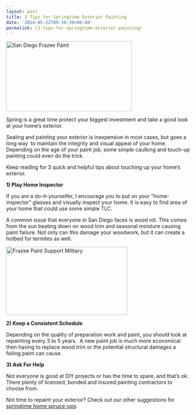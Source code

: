 ```yaml
---
layout: post
title: 3 Tips for Springtime Exterior Painting
date: '2014-05-22T09:30:39+00:00'
permalink: /3-tips-for-springtime-exterior-painting/
---
```

<img class=" wp-image-2128 alignright" alt="San Diego Frazee Paint" src="http://www.murraylampert.com/wp-content/uploads/FrazeePaint.jpg" width="343" height="191" />

Spring is a great time protect your biggest investment and take a good look at your home’s exterior.

Sealing and painting your exterior is inexpensive in most cases, but goes a long way  to maintain the integrity and visual appeal of your home. Depending on the age of your paint job, some simple caulking and touch-up painting could even do the trick.

Keep reading for 3 quick and helpful tips about touching up your home’s exterior.

<b>1) Play Home Inspector</b>

If you are a do-it-yourselfer, I encourage you to put on your "home-inspector" glasses and visually inspect your home. It is easy to find area of your home that could use some simple TLC.

A common issue that everyone in San Diego faces is wood rot. This comes from the sun beating down on wood trim and seasonal moisture causing paint failure. Not only can this damage your woodwork, but it can create a hotbed for termites as well.

<img class=" wp-image-2129 alignright" alt="Frazee Paint Support Military" src="http://www.murraylampert.com/wp-content/uploads/FrazeePaint-2.jpg" width="332" height="186" />

<b>2) Keep a Consistent Schedule</b>

Depending on the quality of preparation work and paint, you should look at repainting every 3 to 5 years.  A new paint job is much more economical then having to replace wood trim or the potential structural damages a failing paint can cause.

<strong><b>3) Ask For Help</b></strong>

Not everyone is good at DIY projects or has the time to spare, and that’s ok. There plenty of licensed, bonded and insured painting contractors to choose from.

Not time to repaint your exterior? Check out our other suggestions for <a href="http://www.murraylampert.com/5-spring-spruce-ups-for-your-home/">springtime home spruce-ups</a>.
